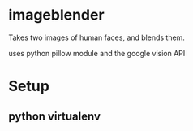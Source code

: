 # imageblender
Takes two images of human faces, and blends them.

uses python pillow module and the google vision API

# Setup
## python virtualenv

